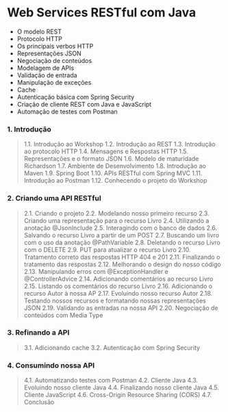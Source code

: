 # Web Services RESTful com Java

* O modelo REST
* Protocolo HTTP
* Os principais verbos HTTP
* Representações JSON
* Negociação de conteúdos
* Modelagem de APIs
* Validação de entrada
* Manipulação de exceções
* Cache
* Autenticação básica com Spring Security
* Criação de cliente REST com Java e JavaScript
* Automação de testes com Postman



### 1. Introdução
> 1.1. Introdução ao Workshop
1.2. Introdução ao REST
1.3. Introdução ao protocolo HTTP
1.4. Mensagens e Respostas HTTP
1.5. Representações e o formato JSON
1.6. Modelo de maturidade Richardson
1.7. Ambiente de Desenvolvimento
1.8. Introdução ao Maven
1.9. Spring Boot
1.10. APIs RESTful com Spring MVC
1.11. Introdução ao Postman
1.12. Conhecendo o projeto do Workshop


### 2. Criando uma API RESTful
> 2.1. Criando o projeto
2.2. Modelando nosso primeiro recurso
2.3. Criando uma representação para o recurso Livro
2.4. Utilizando a anotação @JsonInclude
2.5. Interagindo com o banco de dados
2.6. Salvando o recurso Livro a partir de um POST
2.7. Buscando um livro com o uso da anotação @PathVariable
2.8. Deletando o recurso Livro com o DELETE
2.9. PUT para atualizar o recurso Livro
2.10. Tratamento correto das respostas HTTP 404 e 201
2.11. Finalizando o tratamento das respostas
2.12. Melhorando o design do nosso código
2.13. Manipulando erros com @ExceptionHandler e @ControllerAdvice
2.14. Adicionando comentários ao recurso Livro
2.15. Listando os comentários do recurso Livro
2.16. Adicionando o recurso Autor à nossa AP
2.17. Evoluindo nosso recurso Autor
2.18. Testando nossos recursos e formatando nossas representações JSON
2.19. Validando as entradas na nossa API
2.20. Negociação de conteúdos com Media Type

### 3. Refinando a API
> 3.1. Adicionando cache
3.2. Autenticação com Spring Security

### 4. Consumindo nossa API
> 4.1. Automatizando testes com Postman
4.2. Cliente Java
4.3. Evoluindo nosso cliente Java
4.4. Finalizando nosso cliente Java
4.5. Cliente JavaScript
4.6. Cross-Origin Resource Sharing (CORS)
4.7. Conclusão
